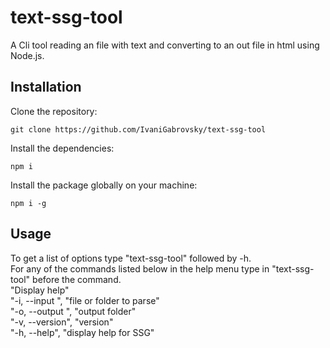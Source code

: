 # text-ssg-tool

A Cli tool reading an file with text and converting to an out file in html using Node.js.

## Installation

Clone the repository:

```
git clone https://github.com/IvaniGabrovsky/text-ssg-tool
```

Install the dependencies:

```
npm i
```

Install the package globally on your machine:

```
npm i -g
```

## Usage

To get a list of options type "text-ssg-tool" followed by -h.</br>
For any of the commands listed below in the help menu type in "text-ssg-tool" before the command.</br>
"Display help"</br>
"-i, --input <input-file>", "file or folder to parse"</br>
"-o, --output <output-folder>", "output folder"</br>
"-v, --version", "version"</br>
"-h, --help", "display help for SSG"</br>
